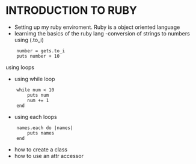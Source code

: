 # INTRODUCTION TO RUBY
- Setting up my ruby enviroment.
Ruby is a object oriented language 
- learnimg the basics of the ruby lang
-conversion of strings to numbers using (.to_i)
``` print "Enter a number: "
    number = gets.to_i
    puts number + 10
``` 
using loops
- using while loop
``` num = 1
    while num < 10
        puts num
        num += 1
    end 
```

- using each loops
``` names = ["John", "Tim", "Mary"]
    names.each do |names|
        puts names
    end
```

- how to create a class
- how to use an attr accessor
